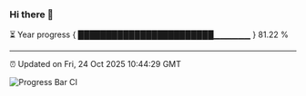 ### Hi there 👋

⏳ Year progress { ████████████████████████▁▁▁▁▁▁ } 81.22 %

---

⏰ Updated on Fri, 24 Oct 2025 10:44:29 GMT

![Progress Bar CI](https://github.com/IshwaranRudhara/GIT-ACTION/workflows/Progress%20Bar%20CI/badge.svg)
